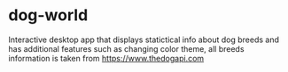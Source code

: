 # dog-world
Interactive desktop app that displays statictical info about dog breeds and has additional features such as changing color theme, all breeds information is taken from https://www.thedogapi.com
